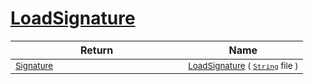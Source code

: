 # [LoadSignature](./ImageLoader-100663886.md)



| Return | Name | 
| --- | --- | 
| <sub>[Signature](./../../Signature.md)</sub><img width=200/>| <sub>[LoadSignature](./ImageLoader-100663886.md) ( [`String`](https://docs.microsoft.com/en-us/dotnet/api/System.String) file )</sub>| <br>


